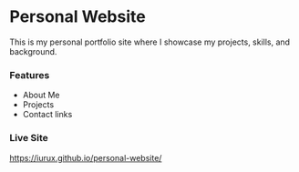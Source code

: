 # Personal Website

This is my personal portfolio site where I showcase my projects, skills, and background.

### Features
- About Me
- Projects
- Contact links

### Live Site
https://iurux.github.io/personal-website/